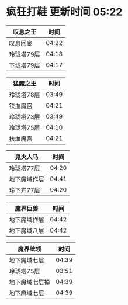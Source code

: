 # 疯狂打鞋 更新时间 05:22

| 叹息之王   | 时间    |
|--------|-------|
| 叹息回廊 | 04:22 |
| 玲珑塔79层 | 04:18 |
| 下珑塔79层 | 04:17 |

| 猛魔之王   | 时间    |
|--------|-------|
| 玲珑塔78层 | 03:49 |
| 铁血魔宫 | 04:21 |
| 玲珑塔73层 | 03:49 |
| 玲珑塔75层 | 04:10 |
| 扶血魔宫 | 04:21 |

| 鬼火人马   | 时间    |
|--------|-------|
| 玲珑塔77层 | 04:20 |
| 地下魔域作层 | 04:41 |
| 玲下卉77层 | 04:20 |

| 魔界巨兽   | 时间    |
|--------|-------|
| 地下魔域作层 | 04:42 |
| 地下魔域八层 | 04:42 |

| 魔界统领   | 时间    |
|--------|-------|
| 地下魔域七层 | 04:39 |
| 玲珑塔75层 | 03:51 |
| 地下魔域七层掉 | 04:39 |
| 地下麻域七层 | 04:39 |